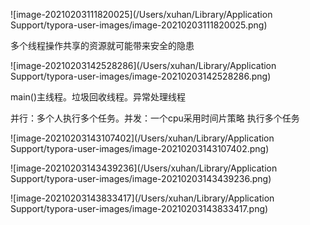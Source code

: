 ![image-20210203111820025](/Users/xuhan/Library/Application Support/typora-user-images/image-20210203111820025.png)

多个线程操作共享的资源就可能带来安全的隐患

![image-20210203142528286](/Users/xuhan/Library/Application Support/typora-user-images/image-20210203142528286.png)



main()主线程。垃圾回收线程。异常处理线程

并行：多个人执行多个任务。并发：一个cpu采用时间片策略 执行多个任务

![image-20210203143107402](/Users/xuhan/Library/Application Support/typora-user-images/image-20210203143107402.png)

![image-20210203143439236](/Users/xuhan/Library/Application Support/typora-user-images/image-20210203143439236.png)

![image-20210203143833417](/Users/xuhan/Library/Application Support/typora-user-images/image-20210203143833417.png)

